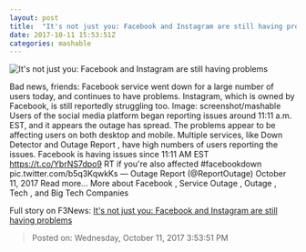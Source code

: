 ```yaml
---
layout: post
title:  "It's not just you: Facebook and Instagram are still having problems"
date: 2017-10-11 15:53:51Z
categories: mashable
---
```


![It's not just you: Facebook and Instagram are still having problems](https://i.amz.mshcdn.com/r77gA5BA78jWpkJIdKnQLg7W4Cs=/1200x630/2017%2F10%2F11%2F53%2F3c8c9c1c671e4e97a850fcc6c8329329.5fc8a.jpg)

Bad news, friends: Facebook service went down for a large number of users today, and continues to have problems. Instagram, which is owned by Facebook, is still reportedly struggling too. Image: screenshot/mashable Users of the social media platform began reporting issues around 11:11 a.m. EST, and it appears the outage has spread. The problems appear to be affecting users on both desktop and mobile. Multiple services, like Down Detector and Outage Report , have high numbers of users reporting the issues. Facebook is having issues since 11:11 AM EST https://t.co/YbrNS7dpo9 RT if you're also affected #facebookdown pic.twitter.com/b5q3KqwkKs — Outage Report (@ReportOutage) October 11, 2017 Read more... More about Facebook , Service Outage , Outage , Tech , and Big Tech Companies


Full story on F3News: [It's not just you: Facebook and Instagram are still having problems](http://www.f3nws.com/n/WtFugH)

> Posted on: Wednesday, October 11, 2017 3:53:51 PM
